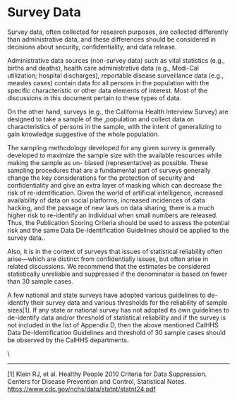 # Survey Data

Survey data, often collected for research purposes, are collected differently than administrative data, and these differences should be considered in decisions about security, confidentiality, and data release.&#x20;

Administrative data sources (non-survey data) such as vital statistics (e.g., births and deaths), health care administrative data (e.g., Medi-Cal utilization; hospital discharges), reportable disease surveillance data (e.g., measles cases) contain data for all persons in the population with the specific characteristic or other data elements of interest. Most of the discussions in this document pertain to these types of data.

On the other hand, surveys (e.g., the California Health Interview Survey) are designed to take a sample of the ,population and collect data on characteristics of persons in the sample, with the intent of generalizing to gain knowledge suggestive of the whole population.

The sampling methodology developed for any given survey is generally developed to maximize the sample size with the available resources while making the sample as un- biased (representative) as possible. These sampling procedures that are a fundamental part of surveys generally change the key considerations for the protection of security and confidentiality and give an extra layer of masking which can decrease the risk of re-identification. Given the world of artificial intelligence, increased availability of data on social platforms, increased incidences of data hacking, and the passage of new laws on data sharing, there is a much higher risk to re-identify an individual when small numbers are released. Thus, the Publication Scoring Criteria should be used to assess the potential risk and the same Data De-Identification Guidelines should be applied to the survey data..

Also, it is in the context of surveys that issues of statistical reliability often arise—which are distinct from confidentially issues, but often arise in related discussions. We recommend that the estimates be considered statistically unreliable and suppressed if the denominator is based on fewer than 30 sample cases.

&#x20;

&#x20;A few national and state surveys have adopted various guidelines to de-identify their survey data and various thresholds for the reliability of sample sizes\[1]. If any state or national survey has not adopted its own guidelines to de-identify data and/or threshold of statistical reliability and if the survey is not included in the list of Appendix D, then the above mentioned CalHHS Data De-Identification Guidelines and threshold of 30 sample cases should be observed by the CalHHS departments.

\


***

\[1] Klein RJ, et al. Healthy People 2010 Criteria for Data Suppression. Centers for Disease Prevention and Control, Statistical Notes. https://www.cdc.gov/nchs/data/statnt/statnt24.pdf

&#x20;
